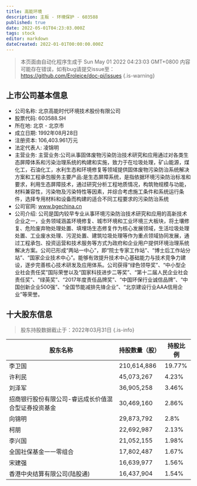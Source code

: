 ```yaml
---
title: 高能环境
description: 主板 - 环境保护 - 603588
published: true
date: 2022-05-01T04:23:03.000Z
tags: stock
editor: markdown
dateCreated: 2022-01-01T00:00:00.000Z
---
```


> 本页面由自动化程序生成于 Sun May 01 2022 04:23:03 GMT+0800
> 内容可能存在错误，如有bug请提交issue至：https://github.com/Eroleice/doc-pi/issues
{.is-warning}

## 上市公司基本信息
- 公司名称: 北京高能时代环境技术股份有限公司
- 股票代码: 603588.SH
- 所在地: 北京 - 北京市
- 成立日期: 1992年08月28日
- 注册资本: 106,403.961万元
- 法定代表人: 凌锦明
- 主营业务: 主营业务:公司从事固体废物污染防治技术研究和应用通过对各类生态屏障体系和污染治理系统的构建和实施，致力于在垃圾处理，矿山能源，煤化工，石油化工，水利生态和环境修复等领域提供固体废物污染防治系统解决方案和工程承包服务主要产品:是生态屏障系统，是指依据环境污染防治标准和要求，利用生态屏障技术，通过研究分析工程地质情况，构筑物规模与功能，材料兼容性，污染物及污染特性等因素，并综合考虑施工条件和系统运行条件，选择专用材料和设备而构建的适合不同工程要求的污染防治系统
- 公司官网: www.bgechina.cn
- 公司介绍: 公司是国内较早专业从事环境污染防治技术研究和应用的高新技术企业之一，业务领域涵盖环境修复、城市环境和工业环境三大板块，将土壤修复、危险废弃物处理处置、填埋场生态修复作为核心发展领域，生活垃圾处理处置、工业废水处理、污泥处置、建筑垃圾处理等作为重点领域协同发展，通过工程承包、投资运营和技术服务等方式为政府和企业用户提供环境治理系统解决方案。公司已形成“两站一中心”，即“院士专家工作站”、“博士后工作站分站”、“国家企业技术中心”。能够有效提升技术中心基础能力与技术竞争力建设，逐步完善核心技术研发及应用体系。公司获得“绿色领导奖”、“中小型企业社会责任奖”国际荣誉以及“国家科技进步二等奖”、“第十二届人民企业社会责任奖”、“绿英奖”、“2017年度责任品牌奖”、“中国环保行业诚信品牌”、“中国创新企业500强”、“全国节能减排先锋企业”、“北京建设行业AAA信用企业”等荣誉。


## 十大股东信息
> 股东持股数据截止于：2022年03月31日
{.is-info}

| 股东名称 | 持股数量（股） | 持股比例 |
| --- | --- | --- |
| 李卫国 | 210,614,886 | 19.77% |
| 许利民 | 45,073,267 | 4.23% |
| 刘泽军 | 36,905,258 | 3.46% |
| 招商银行股份有限公司-睿远成长价值混合型证券投资基金 | 30,469,160 | 2.86% |
| 向锦明 | 29,873,792 | 2.8% |
| 柯朋 | 22,692,987 | 2.13% |
| 李兴国 | 21,052,155 | 1.98% |
| 全国社保基金一一零组合 | 17,802,487 | 1.67% |
| 宋建强 | 16,639,977 | 1.56% |
| 香港中央结算有限公司(陆股通) | 16,437,904 | 1.54% |




